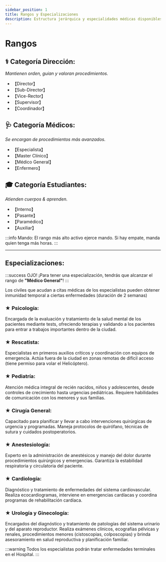 ```yaml
---
sidebar_position: 1
title: Rangos y Especializaciones
description: Estructura jerárquica y especialidades médicas disponibles en el cuerpo de emergencias.
---
```


# Rangos

## ⚕️ Categoría Dirección:

*Mantienen orden, guían y valoran procedimientos.*
* 【Director】 
* 【Sub-Director】 
* 【Vice-Rector】 
* 【Supervisor】
* 【Coordinador】

## 🩺 Categoría Médicos:

*Se encargan de procedimientos más avanzados.*
* 【Especialista】
* 【Master Clínico】
* 【Médico General】
* 【Enfermero】

## 🎓 Categoría Estudiantes:

*Atienden cuerpos & aprenden.*
* 【Interno】
* 【Pasante】
* 【Paramédico】
* 【Auxiliar】

:::info Mando:
El rango más alto activo ejerce mando. Si hay empate, manda quien tenga más horas.
:::

---

## <span class="morado">Especializaciones:</span>

:::success OJO!
¡Para tener una especialización, tendrás que alcanzar el rango de **"Médico General"**!
:::

<span class="rojo">Los civiles que acudan a citas médicas de los especialistas pueden obtener inmunidad temporal a ciertas enfermedades (duración de 2 semanas)</span>

### <span class="rojo">★ Psicología:</span>
Encargada de la evaluación y tratamiento de la salud mental de los pacientes mediante tests, ofreciendo terapias y validando a los pacientes para entrar a trabajos importantes dentro de la ciudad.

### <span class="rojo">★ Rescatista:</span>
Especialistas en primeros auxilios críticos y coordinación con equipos de emergencia. Actúa fuera de la ciudad en zonas remotas de difícil acceso (tiene permiso para volar el Helicóptero).

### <span class="rojo">★ Pediatría:</span>
Atención médica integral de recién nacidos, niños y adolescentes, desde controles de crecimiento hasta urgencias pediátricas. Requiere habilidades de comunicación con los menores y sus familias.

### <span class="rojo">★ Cirugía General:</span>
Capacitado para planificar y llevar a cabo intervenciones quirúrgicas de urgencia y programadas. Maneja protocolos de quirófano, técnicas de sutura y cuidados postoperatorios.

### <span class="rojo">★ Anestesiología:</span>
Experto en la administración de anestésicos y manejo del dolor durante procedimientos quirúrgicos y emergencias. Garantiza la estabilidad respiratoria y circulatoria del paciente.

### <span class="rojo">★ Cardiología:</span>
Diagnóstico y tratamiento de enfermedades del sistema cardiovascular. Realiza ecocardiogramas, interviene en emergencias cardíacas y coordina programas de rehabilitación cardíaca.

### <span class="rojo">★ Urología y Ginecología:</span>
Encargados del diagnóstico y tratamiento de patologías del sistema urinario y del aparato reproductor. Realiza exámenes clínicos, ecografías pélvicas y renales, procedimientos menores (cistoscopias, colposcopias) y brinda asesoramiento en salud reproductiva y planificación familiar.

:::warning Todos los especialistas podrán tratar enfermedades terminales en el Hospital.
:::